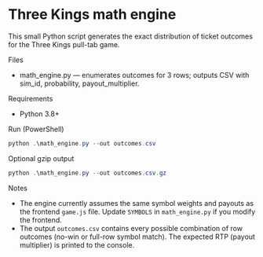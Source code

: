 # Three Kings math engine

This small Python script generates the exact distribution of ticket outcomes for the Three Kings pull-tab game.

Files

- math_engine.py — enumerates outcomes for 3 rows; outputs CSV with sim_id, probability, payout_multiplier.

Requirements

- Python 3.8+

Run (PowerShell)

```powershell
python .\math_engine.py --out outcomes.csv
```

Optional gzip output

```powershell
python .\math_engine.py --out outcomes.csv.gz
```

Notes

- The engine currently assumes the same symbol weights and payouts as the frontend `game.js` file. Update `SYMBOLS` in `math_engine.py` if you modify the frontend.
- The output `outcomes.csv` contains every possible combination of row outcomes (no-win or full-row symbol match). The expected RTP (payout multiplier) is printed to the console.
